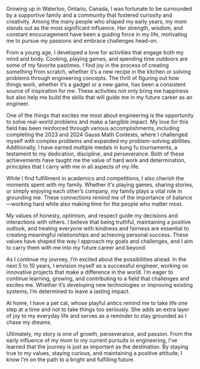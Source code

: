   Growing up in Waterloo, Ontario, Canada, I was fortunate to be surrounded by a supportive family and a community that fostered curiosity and creativity. Among the many people who shaped my early years, my mom stands out as the most significant influence. Her strength, wisdom, and constant encouragement have been a guiding force in my life, motivating me to pursue my passions and embrace challenges head-on.

  From a young age, I developed a love for activities that engage both my mind and body. Cooking, playing games, and spending time outdoors are some of my favorite pastimes. I find joy in the process of creating something from scratch, whether it’s a new recipe in the kitchen or solving problems through engineering concepts. The thrill of figuring out how things work, whether it’s a gadget or a new game, has been a consistent source of inspiration for me. These activities not only bring me happiness but also help me build the skills that will guide me in my future career as an engineer.

  One of the things that excites me most about engineering is the opportunity to solve real-world problems and make a tangible impact. My love for this field has been reinforced through various accomplishments, including completing the 2023 and 2024 Gauss Math Contests, where I challenged myself with complex problems and expanded my problem-solving abilities. Additionally, I have earned multiple medals in kung fu tournaments, a testament to my dedication, discipline, and perseverance. Both of these achievements have taught me the value of hard work and determination, principles that I carry with me in all aspects of my life.

  While I find fulfillment in academics and competitions, I also cherish the moments spent with my family. Whether it's playing games, sharing stories, or simply enjoying each other’s company, my family plays a vital role in grounding me. These connections remind me of the importance of balance—working hard while also making time for the people who matter most.

  My values of honesty, optimism, and respect guide my decisions and interactions with others. I believe that being truthful, maintaining a positive outlook, and treating everyone with kindness and fairness are essential to creating meaningful relationships and achieving personal success. These values have shaped the way I approach my goals and challenges, and I aim to carry them with me into my future career and beyond.

  As I continue my journey, I’m excited about the possibilities ahead. In the next 5 to 10 years, I envision myself as a successful engineer, working on innovative projects that make a difference in the world. I’m eager to continue learning, growing, and contributing to a field that challenges and excites me. Whether it’s developing new technologies or improving existing systems, I’m determined to leave a lasting impact.

  At home, I have a pet cat, whose playful antics remind me to take life one step at a time and not to take things too seriously. She adds an extra layer of joy to my everyday life and serves as a reminder to stay grounded as I chase my dreams.

  Ultimately, my story is one of growth, perseverance, and passion. From the early influence of my mom to my current pursuits in engineering, I’ve learned that the journey is just as important as the destination. By staying true to my values, staying curious, and maintaining a positive attitude, I know I’m on the path to a bright and fulfilling future.
